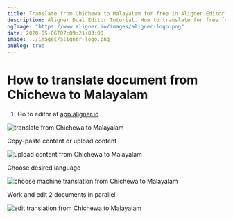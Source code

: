 ```yaml
---
title: Translate from Chichewa to Malayalam for free in Aligner Editor
description: Aligner Dual Editor Tutorial. How to translate for free from Chichewa to Malayalam. Aligner is multilingual document management platform. 
ogImage: "https://www.aligner.io/images/aligner-logo.png"
date: 2020-05-06T07:09:21+03:00
image: ../images/aligner-logo.png
onBlog: true
---
```


# How to translate document from Chichewa to Malayalam

1. Go to editor at [app.aligner.io](https://app.aligner.io "Aligner App web page")

![translate from Chichewa to Malayalam](../aligner-blank-editor.png "translate from Chichewa to Malayalam")

Copy-paste content or upload content

![upload content from Chichewa to Malayalam](../aligner-uploaded-document.png "upload content from Chichewa to Malayalam")

Choose desired language

![choose machine translation from Chichewa to Malayalam](../aligner-language-dropdown.png "choose machine translation from Chichewa to Malayalam")

Work and edit 2 documents in parallel

![edit translation from Chichewa to Malayalam](../aligner-double-sitded-editor.png "edit translation from Chichewa to Malayalam")

